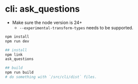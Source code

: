 # cli: ask_questions

-   Make sure the node version is 24+
    -   `--experimental-transform-types` needs to be supported.

```bash
npm install
npm run dev

## install
npm link
ask_questions

## build
npm run build
# do something with `/src/cli/dist` files.
```
